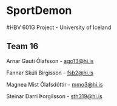 # SportDemon
#HBV 601G Project - University of Iceland

## Team 16
Arnar Gauti Ólafsson     - ago13@hi.is

Fannar Skúli Birgisson   - fsb2@hi.is

Magnea Mist Ólafsdóttir  - mmo3@hi.is

Steinar Darri Þorgilsson - sth319@hi.is
